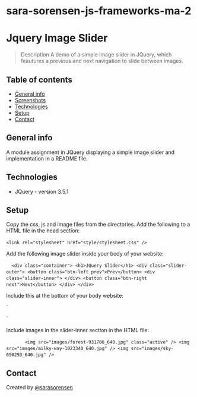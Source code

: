 # sara-sorensen-js-frameworks-ma-2

# Jquery Image Slider
> Description
A demo of a simple image slider in JQuery, which feautures a previous and next navigation to slide between images.

## Table of contents
* [General info](#general-info)
* [Screenshots](#screenshots)
* [Technologies](#technologies)
* [Setup](#setup)
* [Contact](#contact)

## General info
A module assignment in JQuery displaying a simple image slider and implementation in a README file. 


## Technologies
* JQuery - version 3.5.1

## Setup
Copy the css, js and image files from the directories.
Add the following to a HTML file in the head section: 

`<link rel="stylesheet" href="style/stylesheet.css" />`

  
 Add the following image slider inside your body of your website: 
 
`  <div class="container">
      <h1>JQuery Slider</h1>
      <div class="slider-outer">
        <button class="btn-left prev">Prev</button>
        <div class="slider-inner">
        </div>
        <button class="btn-right next">Next</button>
      </div>
    </div>`
    
        
Include this at the bottom of your body website: 

` <script src="https://ajax.googleapis.com/ajax/libs/jquery/3.5.1/jquery.min.js"></script>
  <script src="js/main.js"></script>`
  
  Include images in the slider-inner section in the HTML file: 
  
  `       <img src="images/forest-931706_640.jpg" class="active" />
          <img src="images/milky-way-1023340_640.jpg" />
          <img src="images/sky-690293_640.jpg" />`
        


## Contact
Created by [@sarasorensen](https://www.sarasorensen.com) 
